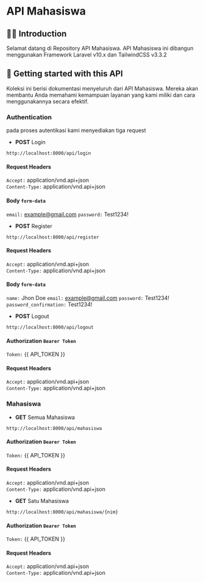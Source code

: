 # API Mahasiswa

## 👋🏻 Introduction
Selamat datang di Repository API Mahasiswa. API Mahasiswa ini dibangun menggunakan Framework Laravel v10.x dan TailwindCSS v3.3.2

## 🚀 Getting started with this API
Koleksi ini berisi dokumentasi menyeluruh dari API Mahasiswa. Mereka akan membantu Anda memahami kemampuan layanan yang kami miliki dan cara menggunakannya secara efektif.

### Authentication
pada proses autentikasi kami menyediakan tiga request

- **POST** Login
``` url
http://localhost:8000/api/login
```
   #### Request Headers
   `Accept:` application/vnd.api+json  
   `Content-Type:` application/vnd.api+json  
   #### Body `form-data`
   `email:` example@gmail.com
   `password:` Test1234!
   
- **POST** Register
``` url
http://localhost:8000/api/register
```
   #### Request Headers
   `Accept:` application/vnd.api+json  
   `Content-Type:` application/vnd.api+json  
   #### Body `form-data`
   `name:` Jhon Doe
   `email:` example@gmail.com
   `password:` Test1234!
   `password_confirmation:` Test1234!
   
 - **POST** Logout
``` url
http://localhost:8000/api/logout
```
   #### Authorization `Bearer Token`
   `Token:` {{ API_TOKEN }} 
   #### Request Headers
   `Accept:` application/vnd.api+json  
   `Content-Type:` application/vnd.api+json 
  

### Mahasiswa
- **GET** Semua Mahasiswa
``` url
http://localhost:8000/api/mahasiswa
```
   #### Authorization `Bearer Token`
   `Token:` {{ API_TOKEN }} 
   #### Request Headers
   `Accept:` application/vnd.api+json  
   `Content-Type:` application/vnd.api+json
   
- **GET** Satu Mahasiswa
``` url
http://localhost:8000/api/mahasiswa/{nim}
```
   #### Authorization `Bearer Token`
   `Token:` {{ API_TOKEN }} 
   #### Request Headers
   `Accept:` application/vnd.api+json  
   `Content-Type:` application/vnd.api+json
